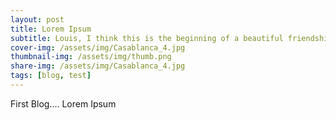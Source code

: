 ```yaml
---
layout: post
title: Lorem Ipsum
subtitle: Louis, I think this is the beginning of a beautiful friendship
cover-img: /assets/img/Casablanca_4.jpg
thumbnail-img: /assets/img/thumb.png
share-img: /assets/img/Casablanca_4.jpg
tags: [blog, test]
---
```


First Blog.... Lorem Ipsum
